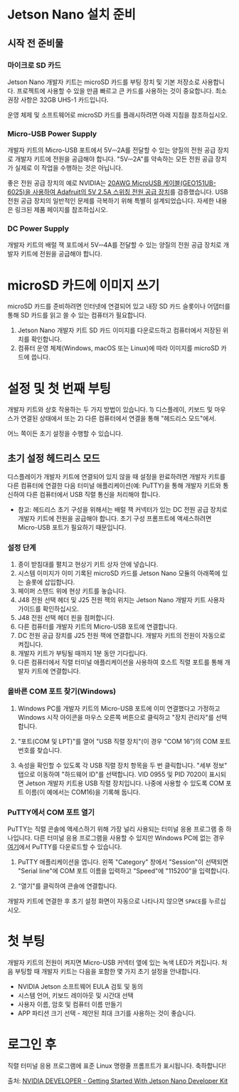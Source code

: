 # Jetson Nano 설치 준비
## 시작 전 준비물
### 마이크로 SD 카드

Jetson Nano 개발자 키트는 microSD 카드를 부팅 장치 및 기본 저장소로 사용합니다. 프로젝트에 사용할 수 있을 만큼 빠르고 큰 카드를 사용하는 것이 중요합니다. 최소 권장 사항은 32GB UHS-1 카드입니다.

운영 체제 및 소프트웨어로 microSD 카드를 플래시하려면 아래 지침을 참조하십시오.

### Micro-USB Power Supply

개발자 키트의 Micro-USB 포트에서 5V⎓2A를 전달할 수 있는 양질의 전원 공급 장치로 개발자 키트에 전원을 공급해야 합니다. "5V⎓2A"를 약속하는 모든 전원 공급 장치가 실제로 이 작업을 수행하는 것은 아닙니다.

좋은 전원 공급 장치의 예로 NVIDIA는 [20AWG MicroUSB 케이블(GEO151UB-6025)을 사용하여 Adafruit의 5V 2.5A 스위칭 전원 공급 장치](https://www.adafruit.com/product/1995)를 검증했습니다. USB 전원 공급 장치의 일반적인 문제를 극복하기 위해 특별히 설계되었습니다. 자세한 내용은 링크된 제품 페이지를 참조하십시오.

### DC Power Supply

개발자 키트의 배럴 잭 포트에서 5V⎓4A를 전달할 수 있는 양질의 전원 공급 장치로 개발자 키트에 전원을 공급해야 합니다.

# microSD 카드에 이미지 쓰기

microSD 카드를 준비하려면 인터넷에 연결되어 있고 내장 SD 카드 슬롯이나 어댑터를 통해 SD 카드를 읽고 쓸 수 있는 컴퓨터가 필요합니다.

1. Jetson Nano 개발자 키트 SD 카드 이미지를 다운로드하고 컴퓨터에서 저장된 위치를 확인합니다.
2. 컴퓨터 운영 체제(Windows, macOS 또는 Linux)에 따라 이미지를 microSD 카드에 씁니다.

# 설정 및 첫 번째 부팅

개발자 키트와 상호 작용하는 두 가지 방법이 있습니다. 1) 디스플레이, 키보드 및 마우스가 연결된 상태에서 또는 2) 다른 컴퓨터에서 연결을 통해 "헤드리스 모드"에서.

어느 쪽이든 초기 설정을 수행할 수 있습니다.

## 초기 설정 헤드리스 모드

디스플레이가 개발자 키트에 연결되어 있지 않을 때 설정을 완료하려면 개발자 키트를 다른 컴퓨터에 연결한 다음 터미널 애플리케이션(예: PuTTY)을 통해 개발자 키트와 통신하여 다른 컴퓨터에서 USB 직렬 통신을 처리해야 합니다.

* 참고: 헤드리스 초기 구성을 위해서는 배럴 잭 커넥터가 있는 DC 전원 공급 장치로 개발자 키트에 전원을 공급해야 합니다. 초기 구성 프롬프트에 액세스하려면 Micro-USB 포트가 필요하기 때문입니다.

### 설정 단계

1. 종이 받침대를 펼치고 현상기 키트 상자 안에 넣습니다.
2. 시스템 이미지가 이미 기록된 microSD 카드를 Jetson Nano 모듈의 아래쪽에 있는 슬롯에 삽입합니다.
3. 페이퍼 스탠드 위에 현상 키트를 놓습니다.
4. J48 전원 선택 헤더 및 J25 전원 잭의 위치는 Jetson Nano 개발자 키트 사용자 가이드를 확인하십시오.
5. J48 전원 선택 헤더 핀을 점퍼합니다.
6. 다른 컴퓨터를 개발자 키트의 Micro-USB 포트에 연결합니다.
7. DC 전원 공급 장치를 J25 전원 잭에 연결합니다. 개발자 키트의 전원이 자동으로 켜집니다.
8. 개발자 키트가 부팅될 때까지 1분 동안 기다립니다.
9. 다른 컴퓨터에서 직렬 터미널 애플리케이션을 사용하여 호스트 직렬 포트를 통해 개발자 키트에 연결합니다.

### 올바른 COM 포트 찾기(Windows)

1. Windows PC를 개발자 키트의 Micro-USB 포트에 이미 연결했다고 가정하고 Windows 시작 아이콘을 마우스 오른쪽 버튼으로 클릭하고 "장치 관리자"를 선택합니다.

2. "포트(COM 및 LPT)"를 열어 "USB 직렬 장치"(이 경우 "COM 16")의 COM 포트 번호를 찾습니다.

3. 속성을 확인할 수 있도록 각 USB 직렬 장치 항목을 두 번 클릭합니다. "세부 정보" 탭으로 이동하여 "하드웨어 ID"를 선택합니다. VID 0955 및 PID 7020이 표시되면 Jetson 개발자 키트용 USB 직렬 장치입니다. 나중에 사용할 수 있도록 COM 포트 이름(이 예에서는 COM16)을 기록해 둡니다.

### PuTTY에서 COM 포트 열기

PuTTY는 직렬 콘솔에 액세스하기 위해 가장 널리 사용되는 터미널 응용 프로그램 중 하나입니다. 다른 터미널 응용 프로그램을 사용할 수 있지만 Windows PC에 없는 경우 [여기](https://www.chiark.greenend.org.uk/~sgtatham/putty/latest.html)에서 PuTTY를 다운로드할 수 있습니다.

1. PuTTY 애플리케이션을 엽니다. 왼쪽 "Category" 창에서 "Session"이 선택되면 "Serial line"에 COM 포트 이름을 입력하고 "Speed"에 "115200"을 입력합니다.

2. "열기"를 클릭하여 콘솔에 연결합니다.



개발자 키트에 연결한 후 초기 설정 화면이 자동으로 나타나지 않으면 `SPACE`를 누르십시오.

# 첫 부팅

개발자 키트의 전원이 켜지면 Micro-USB 커넥터 옆에 있는 녹색 LED가 켜집니다. 처음 부팅할 때 개발자 키트는 다음을 포함한 몇 가지 초기 설정을 안내합니다.

* NVIDIA Jetson 소프트웨어 EULA 검토 및 동의
* 시스템 언어, 키보드 레이아웃 및 시간대 선택
* 사용자 이름, 암호 및 컴퓨터 이름 만들기
* APP 파티션 크기 선택 - 제안된 최대 크기를 사용하는 것이 좋습니다.

# 로그인 후

직렬 터미널 응용 프로그램에 표준 Linux 명령줄 프롬프트가 표시됩니다. 축하합니다!

출처: [NVIDIA DEVELOPER - Getting Started With Jetson Nano Developer Kit](https://developer.nvidia.com/embedded/learn/get-started-jetson-nano-devkit#intro)
